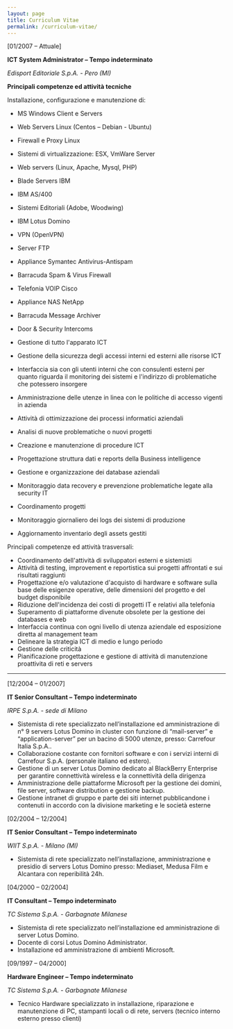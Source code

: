 ```yaml
---
layout: page
title: Curriculum Vitae
permalink: /curriculum-vitae/
---
```

[01/2007 – Attuale]

**ICT System Administrator – Tempo indeterminato**

*Edisport Editoriale S.p.A. - Pero (MI)*

**Principali competenze ed attività tecniche**

Installazione, configurazione e manutenzione di:

* MS Windows Client e Servers
* Web Servers Linux (Centos – Debian - Ubuntu)
* Firewall e Proxy Linux
* Sistemi di virtualizzazione: ESX, VmWare Server
* Web servers (Linux, Apache, Mysql, PHP)
* Blade Servers IBM
* IBM AS/400
* Sistemi Editoriali (Adobe, Woodwing)
* IBM Lotus Domino
* VPN (OpenVPN)
* Server FTP
* Appliance Symantec Antivirus-Antispam
* Barracuda Spam &amp; Virus Firewall
* Telefonia VOIP Cisco
* Appliance NAS NetApp
* Barracuda Message Archiver
* Door &amp; Security Intercoms

* Gestione di tutto l'apparato ICT
* Gestione della sicurezza degli accessi interni ed esterni alle risorse ICT
* Interfaccia sia con gli utenti interni che con consulenti esterni per quanto riguarda il monitoring dei sistemi e l'indirizzo di problematiche che potessero insorgere
* Amministrazione delle utenze in linea con le politiche di accesso vigenti in azienda
* Attività di ottimizzazione dei processi informatici aziendali
* Analisi di nuove problematiche o nuovi progetti
* Creazione e manutenzione di procedure ICT
* Progettazione struttura dati e reports della Business intelligence
* Gestione e organizzazione dei database aziendali
* Monitoraggio data recovery e prevenzione problematiche legate alla security IT
* Coordinamento progetti
* Monitoraggio giornaliero dei logs dei sistemi di produzione
* Aggiornamento inventario degli assets gestiti

Principali competenze ed attività trasversali:

* Coordinamento dell'attività di sviluppatori esterni e sistemisti
* Attività di testing, improvement e reportistica sui progetti affrontati e sui risultati raggiunti
* Progettazione e/o valutazione d'acquisto di hardware e software sulla base delle esigenze operative, delle dimensioni del progetto e del budget disponibile
* Riduzione dell'incidenza dei costi di progetti IT e relativi alla telefonia
* Superamento di piattaforme divenute obsolete per la gestione dei databases e web
* Interfaccia continua con ogni livello di utenza aziendale ed esposizione diretta al management team
* Delineare la strategia ICT di medio e lungo periodo
* Gestione delle criticità
* Pianificazione progettazione e gestione di attività di manutenzione proattivita di reti e servers

__________________________________________________________

[12/2004 – 01/2007]

**IT Senior Consultant – Tempo indeterminato**

*IRPE S.p.A. - sede di Milano*

* Sistemista di rete specializzato nell’installazione ed amministrazione di n° 9 servers Lotus Domino in cluster con funzione di “mail-server” e “application-server” per un bacino di 5000 utenze, presso: Carrefour Italia S.p.A..
* Collaborazione costante con fornitori software e con i servizi interni di Carrefour S.p.A. (personale italiano ed estero).
* Gestione di un server Lotus Domino dedicato al BlackBerry Enterprise per garantire connettività wireless e la connettività della dirigenza
* Amministrazione delle piattaforme Microsoft per la gestione dei domini, file server, software distribution e gestione backup.
* Gestione intranet di gruppo e parte dei siti internet pubblicandone i contenuti in accordo con la divisione marketing e le società esterne

[02/2004 – 12/2004]

**IT Senior Consultant – Tempo indeterminato**

*WIIT S.p.A. - Milano (MI)*

* Sistemista di rete specializzato nell’installazione, amministrazione e presidio di servers Lotus Domino presso: Mediaset, Medusa Film e Alcantara con reperibilità 24h.

[04/2000 – 02/2004]

**IT Consultant – Tempo indeterminato**

*TC Sistema S.p.A. - Garbagnate Milanese*


* Sistemista di rete specializzato nell’installazione ed amministrazione di server Lotus Domino.
* Docente di corsi Lotus Domino Administrator.
* Installazione ed amministrazione di ambienti Microsoft.

[09/1997 – 04/2000]

**Hardware Engineer – Tempo indeterminato**

*TC Sistema S.p.A. - Garbagnate Milanese*

* Tecnico Hardware specializzato in installazione, riparazione e manutenzione di PC, stampanti locali o di rete, servers (tecnico interno esterno presso clienti)
